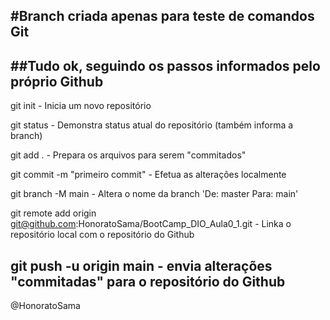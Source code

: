 #Branch criada apenas para teste de comandos Git
----
##Tudo ok, seguindo os passos informados pelo próprio Github
----
git init - Inicia um novo repositório

git status - Demonstra status atual do repositório (também informa a branch)

git add . - Prepara os arquivos para serem "commitados"

git commit -m "primeiro commit" - Efetua as alterações localmente

git branch -M main - Altera o nome da branch 'De: master Para: main'

git remote add origin git@github.com:HonoratoSama/BootCamp_DIO_Aula0_1.git - Linka o 
    repositório local com o repositório do Github

git push -u origin main - envia alterações "commitadas" para o repositório do Github
----
@HonoratoSama

